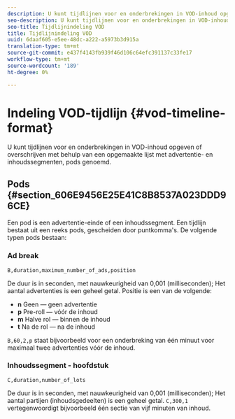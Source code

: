 ```yaml
---
description: U kunt tijdlijnen voor en onderbrekingen in VOD-inhoud opgeven of overschrijven met behulp van een opgemaakte lijst met advertentie- en inhoudssegmenten, pods genoemd.
seo-description: U kunt tijdlijnen voor en onderbrekingen in VOD-inhoud opgeven of overschrijven met behulp van een opgemaakte lijst met advertentie- en inhoudssegmenten, pods genoemd.
seo-title: Tijdlijnindeling VOD
title: Tijdlijnindeling VOD
uuid: 6daaf605-e5ee-48dc-a222-a5973b3d915a
translation-type: tm+mt
source-git-commit: e437f4143fb939f46d106c64efc391137c33fe17
workflow-type: tm+mt
source-wordcount: '189'
ht-degree: 0%

---
```



# Indeling VOD-tijdlijn {#vod-timeline-format}

U kunt tijdlijnen voor en onderbrekingen in VOD-inhoud opgeven of overschrijven met behulp van een opgemaakte lijst met advertentie- en inhoudssegmenten, pods genoemd.

## Pods {#section_606E9456E25E41C8B8537A023DDD96CE}

Een pod is een advertentie-einde of een inhoudssegment. Een tijdlijn bestaat uit een reeks pods, gescheiden door puntkomma&#39;s. De volgende typen pods bestaan:

### Ad break

```
B,duration,maximum_number_of_ads,position
```

De duur is in seconden, met nauwkeurigheid van 0,001 (milliseconden); Het aantal advertenties is een geheel getal. Positie is een van de volgende:
* **n** Geen — geen advertentie
* **p** Pre-roll — vóór de inhoud
* **m** Halve rol — binnen de inhoud
* **t** Na de rol — na de inhoud

`B,60,2,p` staat bijvoorbeeld voor een onderbreking van één minuut voor maximaal twee advertenties vóór de inhoud.

### Inhoudssegment - hoofdstuk

```
C,duration,number_of_lots
```

De duur is in seconden, met nauwkeurigheid van 0,001 (milliseconden); Het aantal partijen (inhoudsgedeelten) is een geheel getal. `C,300,1` vertegenwoordigt bijvoorbeeld één sectie van vijf minuten van inhoud.